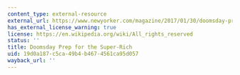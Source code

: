 ```yaml
---
content_type: external-resource
external_url: https://www.newyorker.com/magazine/2017/01/30/doomsday-prep-for-the-super-rich
has_external_license_warning: true
license: https://en.wikipedia.org/wiki/All_rights_reserved
status: ''
title: Doomsday Prep for the Super-Rich
uid: 19d0a187-c5ca-49b4-b467-4561ca95d057
wayback_url: ''
---
```

